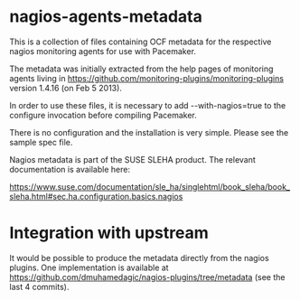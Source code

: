# nagios-agents-metadata

This is a collection of files containing OCF metadata for the
respective nagios monitoring agents for use with Pacemaker.

The metadata was initially extracted from the help pages of
monitoring agents living in
https://github.com/monitoring-plugins/monitoring-plugins
version 1.4.16 (on Feb 5 2013).

In order to use these files, it is necessary to add
--with-nagios=true to the configure invocation before compiling
Pacemaker.

There is no configuration and the installation is very simple.
Please see the sample spec file.

Nagios metadata is part of the SUSE SLEHA product. The relevant
documentation is available here:

https://www.suse.com/documentation/sle_ha/singlehtml/book_sleha/book_sleha.html#sec.ha.configuration.basics.nagios

Integration with upstream
=========================

It would be possible to produce the metadata directly from the
nagios plugins. One implementation is available at
https://github.com/dmuhamedagic/nagios-plugins/tree/metadata
(see the last 4 commits).


